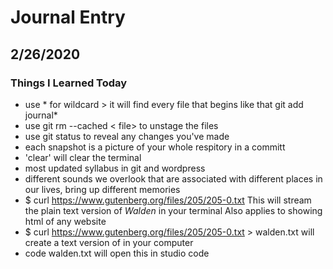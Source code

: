 # Journal Entry

## 2/26/2020

### Things I Learned Today

- use * for wildcard > it will find every file that begins like that 
    git add journal*
- use git rm --cached < file> to unstage the files
- use git status to reveal any changes you've made
- each snapshot is a picture of your whole respitory in a committ
- 'clear' will clear the terminal
- most updated syllabus in git and wordpress
- different sounds we overlook that are associated with different places in our lives, bring up different memories
- $ curl https://www.gutenberg.org/files/205/205-0.txt
    This will stream the plain text version of *Walden* in your terminal
    Also applies to showing html of any website
- $ curl https://www.gutenberg.org/files/205/205-0.txt > walden.txt will create a text version of in your computer
- code walden.txt will open this in studio code
